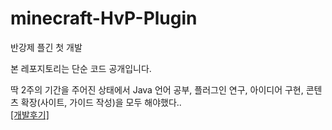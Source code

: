 # minecraft-HvP-Plugin
 반강제 플긴 첫 개발

본 레포지토리는 단순 코드 공개입니다.

딱 2주의 기간을 주어진 상태에서
Java 언어 공부, 플러그인 연구, 아이디어 구현, 콘텐츠 확장(사이트, 가이드 작성)을 모두 해야했다..    
[[개발후기]](https://blog.naver.com/baran28/222233732437)
